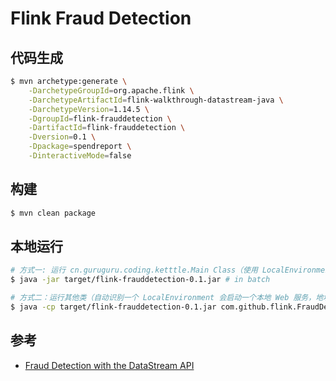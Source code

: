 # Flink Fraud Detection

## 代码生成

```bash
$ mvn archetype:generate \
    -DarchetypeGroupId=org.apache.flink \
    -DarchetypeArtifactId=flink-walkthrough-datastream-java \
    -DarchetypeVersion=1.14.5 \
    -DgroupId=flink-frauddetection \
    -DartifactId=flink-frauddetection \
    -Dversion=0.1 \
    -Dpackage=spendreport \
    -DinteractiveMode=false
```

## 构建

```bash
$ mvn clean package
```

## 本地运行

```bash
# 方式一: 运行 cn.guruguru.coding.ketttle.Main Class（使用 LocalEnvironment 会启动一个本地 Web 服务，地址为 `localhost:18081`）
$ java -jar target/flink-frauddetection-0.1.jar # in batch
```

```bash
# 方式二：运行其他类（自动识别一个 LocalEnvironment 会启动一个本地 Web 服务，地址为 `localhost:18081`）
$ java -cp target/flink-frauddetection-0.1.jar com.github.flink.FraudDetectionJob # in streaming
```

## 参考

* [Fraud Detection with the DataStream API](https://nightlies.apache.org/flink/flink-docs-release-1.14/docs/try-flink/datastream/)
